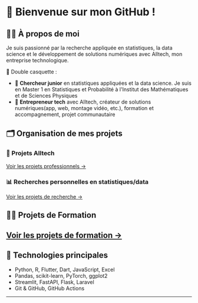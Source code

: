 # 👋 Bienvenue sur mon GitHub !

## 👨‍💻 À propos de moi
Je suis passionné par la recherche appliquée en statistiques, la data science et le développement de solutions numériques avec Alltech, mon entreprise technologique.

🎯 Double casquette :
- 🔬 **Chercheur junior** en statistiques appliquées et la data science. Je suis en Master 1 en Statistiques et Probabilité à l'Institut des Mathématiques et de Sciences Physiques
- 🧠 **Entrepreneur tech** avec Alltech, créateur de solutions numériques(app, web, montage vidéo, etc.), formation et accompagnement, projet communautaire

## 🗂️ Organisation de mes projets

### 🚀 Projets Alltech
[Voir les projets professionnels →](#projets-alltech)

### 📊 Recherches personnelles en statistiques/data
[Voir les projets de recherche →](#projets-de-recherche)

## 👨‍💻 Projets de Formation
[Voir les projets de formation →](#projets-de-formation)
---

## 🔧 Technologies principales
- Python, R, Flutter, Dart, JavaScript, Excel
- Pandas, scikit-learn, PyTorch, ggplot2
- Streamlit, FastAPI, Flask, Laravel
- Git & GitHub, GitHub Actions

---
